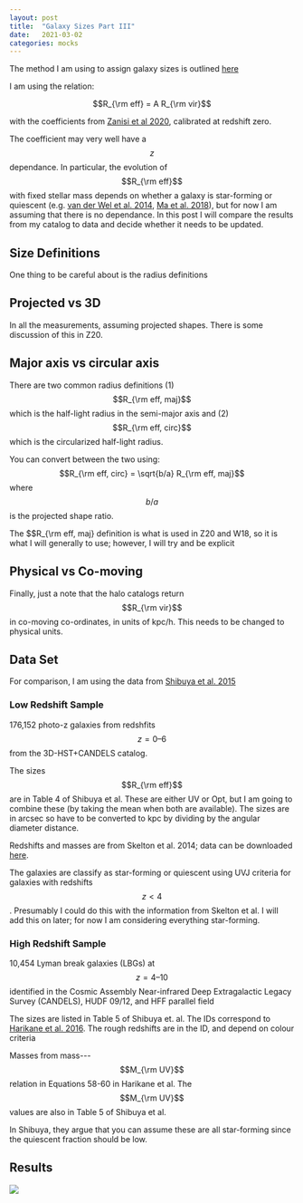 ```yaml
---
layout: post
title:  "Galaxy Sizes Part III"
date:   2021-03-02
categories: mocks
---
```


The method I am using to assign galaxy sizes is outlined <a href="https://ndrakos.github.io/blog/mocks/Galaxy_Sizes_Part_II/">here</a>

I am using the relation:

$$R_{\rm eff} = A R_{\rm vir}$$

with the coefficients from <a href="https://ui.adsabs.harvard.edu/abs/2020MNRAS.492.1671Z/abstract">Zanisi et al 2020</a>, calibrated at redshift zero.

The coefficient may very well have a $$z$$ dependance. In particular, the evolution of $$R_{\rm eff}$$ with fixed stellar mass depends on whether a galaxy is star-forming or quiescent (e.g. <a href="https://ui.adsabs.harvard.edu/abs/2014ApJ...788...28V/abstract">van der Wel et al. 2014</a>, <a href="https://ui.adsabs.harvard.edu/abs/2018MNRAS.477..219M/abstract">Ma et al. 2018</a>), but for now I am assuming that there is no dependance. In this post I will compare the results from my catalog to data and decide whether it needs to be updated.




## Size Definitions

One thing to be careful about is the radius definitions

## Projected vs 3D

In all the measurements, assuming projected shapes. There is some discussion of this in Z20.


## Major axis vs circular axis

There are two common radius definitions (1) $$R_{\rm eff, maj}$$ which is the half-light radius in the semi-major axis and (2) $$R_{\rm eff, circ}$$  which is the circularized half-light radius.

You can convert between the two using:
$$R_{\rm eff, circ} = \sqrt{b/a} R_{\rm eff, maj}$$
where $$b/a$$ is the projected shape ratio.

The  $$R_{\rm eff, maj} definition is what is used in Z20 and W18, so it is what I will generally to use; however, I will try and be explicit




## Physical vs Co-moving

Finally, just a note that the halo catalogs return $$R_{\rm vir}$$ in co-moving co-ordinates, in units of kpc/h. This needs to be changed to physical units.



## Data Set

For comparison, I am using the data from <a href="https://ui.adsabs.harvard.edu/abs/2015ApJS..219...15S/abstract">Shibuya et al. 2015</a>

<!---
https://ui.adsabs.harvard.edu/abs/2019ApJ...872L..13M/abstract
https://ui.adsabs.harvard.edu/abs/2019ApJ...880...57M/abstract
https://ui.adsabs.harvard.edu/abs/2021MNRAS.501.1028Y/abstract
-->

### Low Redshift Sample


176,152 photo-z galaxies from redshfits $$z = 0–6$$ from the 3D-HST+CANDELS catalog.

The sizes $$R_{\rm eff}$$ are in Table 4 of Shibuya et al. These are either UV or Opt, but I am going to combine these (by taking the mean when both are available). The sizes are in arcsec so have to be converted to kpc by dividing by the angular diameter distance.

Redshifts and masses are from Skelton et al. 2014; data can be downloaded <a href=https://archive.stsci.edu/prepds/3d-hst/>here</a>.

The galaxies are classify as star-forming or quiescent using UVJ criteria for galaxies with redshifts $$z<4$$. Presumably I could do this with the information from Skelton et al. I will add this on later; for now I am considering everything star-forming.



### High Redshift Sample

10,454 Lyman break galaxies (LBGs) at $$z = 4–10$$ identified in the Cosmic Assembly Near-infrared Deep Extragalactic Legacy Survey (CANDELS), HUDF 09/12, and HFF parallel
field

The sizes are listed in Table 5 of Shibuya et. al. The IDs correspond to <a href="https://ui.adsabs.harvard.edu/abs/2016ApJ...821..123H/abstract"> Harikane et al. 2016</a>. The rough redshifts are in the ID, and depend on colour criteria


Masses from mass---$$M_{\rm UV}$$ relation in Equations 58-60 in Harikane et al. The $$M_{\rm UV}$$ values are also in Table 5 of Shibuya et al.


In Shibuya, they argue that you can assume these are all star-forming since the quiescent fraction should be low.



## Results

<img src="{{ site.baseurl }}/assets/plots/20210302_Reff.png">


<!---
Re versus M relation (shen2003, bernardi2014,lange2015)???
-->
